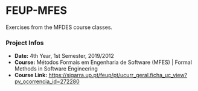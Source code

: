 # FEUP-MFES

Exercises from the MFDES course classes.

### Project Infos
* **Date:** 4th Year, 1st Semester, 2019/2012
* **Course:** Métodos Formais em Engenharia de Software (MFES) | Formal Methods in Software Engineering
* **Course Link:** https://sigarra.up.pt/feup/pt/ucurr_geral.ficha_uc_view?pv_ocorrencia_id=272280